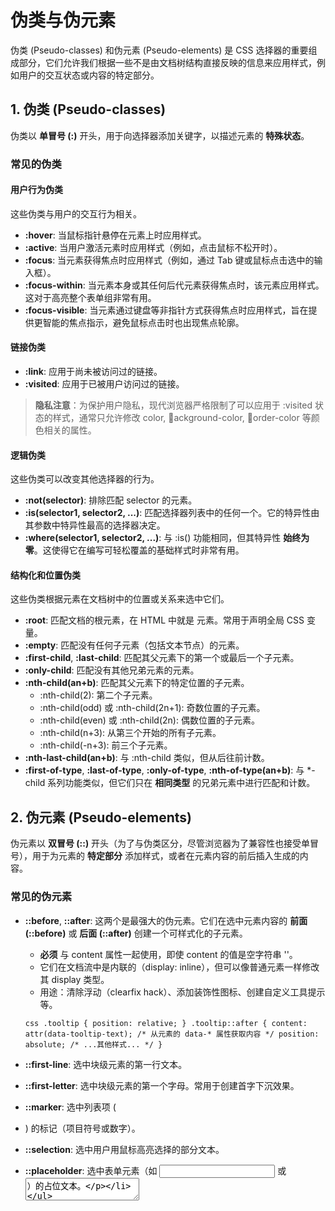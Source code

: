﻿# 伪类与伪元素

伪类 (Pseudo-classes) 和伪元素 (Pseudo-elements) 是 CSS 选择器的重要组成部分，它们允许我们根据一些不是由文档树结构直接反映的信息来应用样式，例如用户的交互状态或内容的特定部分。

## 1. 伪类 (Pseudo-classes)

伪类以 **单冒号 (:)** 开头，用于向选择器添加关键字，以描述元素的 **特殊状态**。

### 常见的伪类

#### 用户行为伪类
这些伪类与用户的交互行为相关。
- **:hover**: 当鼠标指针悬停在元素上时应用样式。
- **:active**: 当用户激活元素时应用样式（例如，点击鼠标不松开时）。
- **:focus**: 当元素获得焦点时应用样式（例如，通过 Tab 键或鼠标点击选中的输入框）。
- **:focus-within**: 当元素本身或其任何后代元素获得焦点时，该元素应用样式。这对于高亮整个表单组非常有用。
- **:focus-visible**: 当元素通过键盘等非指针方式获得焦点时应用样式，旨在提供更智能的焦点指示，避免鼠标点击时也出现焦点轮廓。

#### 链接伪类
- **:link**: 应用于尚未被访问过的链接。
- **:visited**: 应用于已被用户访问过的链接。
> **隐私注意**：为保护用户隐私，现代浏览器严格限制了可以应用于 :visited 状态的样式，通常只允许修改 color, ackground-color, order-color 等颜色相关的属性。

#### 逻辑伪类
这些伪类可以改变其他选择器的行为。
- **:not(selector)**: 排除匹配 selector 的元素。
- **:is(selector1, selector2, ...)**: 匹配选择器列表中的任何一个。它的特异性由其参数中特异性最高的选择器决定。
- **:where(selector1, selector2, ...)**: 与 :is() 功能相同，但其特异性 **始终为零**。这使得它在编写可轻松覆盖的基础样式时非常有用。

#### 结构化和位置伪类
这些伪类根据元素在文档树中的位置或关系来选中它们。
- **:root**: 匹配文档的根元素，在 HTML 中就是 <html> 元素。常用于声明全局 CSS 变量。
- **:empty**: 匹配没有任何子元素（包括文本节点）的元素。
- **:first-child**, **:last-child**: 匹配其父元素下的第一个或最后一个子元素。
- **:only-child**: 匹配没有其他兄弟元素的元素。
- **:nth-child(an+b)**: 匹配其父元素下的特定位置的子元素。
  - :nth-child(2): 第二个子元素。
  - :nth-child(odd) 或 :nth-child(2n+1): 奇数位置的子元素。
  - :nth-child(even) 或 :nth-child(2n): 偶数位置的子元素。
  - :nth-child(n+3): 从第三个开始的所有子元素。
  - :nth-child(-n+3): 前三个子元素。
- **:nth-last-child(an+b)**: 与 :nth-child 类似，但从后往前计数。
- **:first-of-type**, **:last-of-type**, **:only-of-type**, **:nth-of-type(an+b)**: 与 *-child 系列功能类似，但它们只在 **相同类型** 的兄弟元素中进行匹配和计数。

## 2. 伪元素 (Pseudo-elements)

伪元素以 **双冒号 (::)** 开头（为了与伪类区分，尽管浏览器为了兼容性也接受单冒号），用于为元素的 **特定部分** 添加样式，或者在元素内容的前后插入生成的内容。

### 常见的伪元素

- **::before**, **::after**:
  这两个是最强大的伪元素。它们在选中元素内容的 **前面 (::before)** 或 **后面 (::after)** 创建一个可样式化的子元素。
  - **必须** 与 content 属性一起使用，即使 content 的值是空字符串 ''。
  - 它们在文档流中是内联的（display: inline），但可以像普通元素一样修改其 display 类型。
  - 用途：清除浮动（clearfix hack）、添加装饰性图标、创建自定义工具提示等。

  `css
  .tooltip {
    position: relative;
  }
  .tooltip::after {
    content: attr(data-tooltip-text); /* 从元素的 data-* 属性获取内容 */
    position: absolute;
    /* ...其他样式... */
  }
  `

- **::first-line**: 选中块级元素的第一行文本。
- **::first-letter**: 选中块级元素的第一个字母。常用于创建首字下沉效果。
- **::marker**: 选中列表项 (<li>) 的标记（项目符号或数字）。
- **::selection**: 选中用户用鼠标高亮选择的部分文本。
- **::placeholder**: 选中表单元素（如 <input> 或 <textarea>）的占位文本。

## 总结

- **伪类 (:)** 像是给元素添加了一个看不见的类，用于描述其 **状态** 或 **在文档树中的关系**。它选中了整个元素。
- **伪元素 (::)** 像是创建了一个文档树中不存在的元素，用于为元素的 **特定部分** 添加样式。它只选中了元素的一部分或生成了新的内容。

---
**下一章**: **[CSS命名规范：BEM](bem-methodology.md)**
